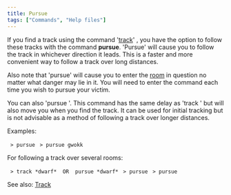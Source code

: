 ```yaml
---
title: Pursue
tags: ["Commands", "Help files"]
---
```

If you find a track using the command '[track](track "wikilink")'
<target>, you have the option to follow these tracks with the command
**pursue**. 'Pursue' will cause you to follow the track in whichever
direction it leads. This is a faster and more convenient way to follow a
track over long distances.

Also note that 'pursue' will cause you to enter the
[room](room "wikilink") in question no matter what danger may lie in it.
You will need to enter the command each time you wish to pursue your
victim.

You can also 'pursue <target>'. This command has the same delay as
'track <target>' but will also move you when you find the track. It can
be used for initial tracking but is not advisable as a method of
following a track over longer distances.

Examples:

` > pursue`
` > pursue gwokk`

For following a track over several rooms:

` > track *dwarf*  OR  pursue *dwarf*`
` > pursue`
` > pursue`

See also: [Track](Track "wikilink")
 